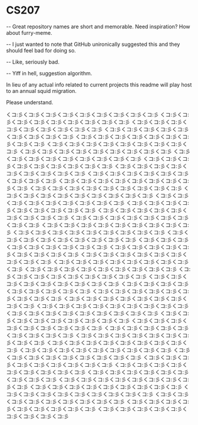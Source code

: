 # CS207
-- Great repository names are short and memorable. Need inspiration? How about furry-meme. 

-- I just wanted to note that GitHub unironically suggested this and they should feel bad for doing so.

-- Like, seriously bad.

-- Yiff in hell, suggestion algorithm.

In lieu of any actual info related to current projects this readme will play host to an annual squid migration.

Please understand.

くコ:彡くコ:彡くコ:彡くコ:彡くコ:彡くコ:彡くコ:彡くコ:彡くコ:彡
くコ:彡くコ:彡くコ:彡くコ:彡くコ:彡くコ:彡くコ:彡くコ:彡くコ:彡
くコ:彡くコ:彡くコ:彡くコ:彡くコ:彡くコ:彡くコ:彡くコ:彡くコ:彡
くコ:彡くコ:彡くコ:彡くコ:彡くコ:彡くコ:彡くコ:彡くコ:彡くコ:彡
くコ:彡くコ:彡くコ:彡くコ:彡くコ:彡くコ:彡くコ:彡くコ:彡くコ:彡
くコ:彡くコ:彡くコ:彡くコ:彡くコ:彡くコ:彡くコ:彡くコ:彡くコ:彡
くコ:彡くコ:彡くコ:彡くコ:彡くコ:彡くコ:彡くコ:彡くコ:彡くコ:彡
くコ:彡くコ:彡くコ:彡くコ:彡くコ:彡くコ:彡くコ:彡くコ:彡くコ:彡
くコ:彡くコ:彡くコ:彡くコ:彡くコ:彡くコ:彡くコ:彡くコ:彡くコ:彡
くコ:彡くコ:彡くコ:彡くコ:彡くコ:彡くコ:彡くコ:彡くコ:彡くコ:彡
くコ:彡くコ:彡くコ:彡くコ:彡くコ:彡くコ:彡くコ:彡くコ:彡くコ:彡
くコ:彡くコ:彡くコ:彡くコ:彡くコ:彡くコ:彡くコ:彡くコ:彡くコ:彡
くコ:彡くコ:彡くコ:彡くコ:彡くコ:彡くコ:彡くコ:彡くコ:彡くコ:彡
くコ:彡くコ:彡くコ:彡くコ:彡くコ:彡くコ:彡くコ:彡くコ:彡くコ:彡
くコ:彡くコ:彡くコ:彡くコ:彡くコ:彡くコ:彡くコ:彡くコ:彡くコ:彡
くコ:彡くコ:彡くコ:彡くコ:彡くコ:彡くコ:彡くコ:彡くコ:彡くコ:彡
くコ:彡くコ:彡くコ:彡くコ:彡くコ:彡くコ:彡くコ:彡くコ:彡くコ:彡
くコ:彡くコ:彡くコ:彡くコ:彡くコ:彡くコ:彡くコ:彡くコ:彡くコ:彡
くコ:彡くコ:彡くコ:彡くコ:彡くコ:彡くコ:彡くコ:彡くコ:彡くコ:彡
くコ:彡くコ:彡くコ:彡くコ:彡くコ:彡くコ:彡くコ:彡くコ:彡くコ:彡
くコ:彡くコ:彡くコ:彡くコ:彡くコ:彡くコ:彡くコ:彡くコ:彡くコ:彡
くコ:彡くコ:彡くコ:彡くコ:彡くコ:彡くコ:彡くコ:彡くコ:彡くコ:彡
くコ:彡くコ:彡くコ:彡くコ:彡くコ:彡くコ:彡くコ:彡くコ:彡くコ:彡
くコ:彡くコ:彡くコ:彡くコ:彡くコ:彡くコ:彡くコ:彡くコ:彡くコ:彡
くコ:彡くコ:彡くコ:彡くコ:彡くコ:彡くコ:彡くコ:彡くコ:彡くコ:彡
くコ:彡くコ:彡くコ:彡くコ:彡くコ:彡くコ:彡くコ:彡くコ:彡くコ:彡
くコ:彡くコ:彡くコ:彡くコ:彡くコ:彡くコ:彡くコ:彡くコ:彡くコ:彡
くコ:彡くコ:彡くコ:彡くコ:彡くコ:彡くコ:彡くコ:彡くコ:彡くコ:彡
くコ:彡くコ:彡くコ:彡くコ:彡くコ:彡くコ:彡くコ:彡くコ:彡くコ:彡
くコ:彡くコ:彡くコ:彡くコ:彡くコ:彡くコ:彡くコ:彡くコ:彡くコ:彡
くコ:彡くコ:彡くコ:彡くコ:彡くコ:彡くコ:彡くコ:彡くコ:彡くコ:彡
くコ:彡くコ:彡くコ:彡くコ:彡くコ:彡くコ:彡くコ:彡くコ:彡くコ:彡
くコ:彡くコ:彡くコ:彡くコ:彡くコ:彡くコ:彡くコ:彡くコ:彡くコ:彡
くコ:彡くコ:彡くコ:彡くコ:彡くコ:彡くコ:彡くコ:彡くコ:彡くコ:彡
くコ:彡くコ:彡くコ:彡くコ:彡くコ:彡くコ:彡くコ:彡くコ:彡くコ:彡
くコ:彡くコ:彡くコ:彡くコ:彡くコ:彡くコ:彡くコ:彡くコ:彡くコ:彡
くコ:彡くコ:彡くコ:彡くコ:彡くコ:彡くコ:彡くコ:彡くコ:彡くコ:彡
くコ:彡くコ:彡くコ:彡くコ:彡くコ:彡くコ:彡くコ:彡くコ:彡くコ:彡
くコ:彡くコ:彡くコ:彡くコ:彡くコ:彡くコ:彡くコ:彡くコ:彡くコ:彡
くコ:彡くコ:彡くコ:彡くコ:彡くコ:彡くコ:彡くコ:彡くコ:彡くコ:彡
くコ:彡くコ:彡くコ:彡くコ:彡くコ:彡くコ:彡くコ:彡くコ:彡くコ:彡
くコ:彡くコ:彡くコ:彡くコ:彡くコ:彡くコ:彡くコ:彡くコ:彡くコ:彡
くコ:彡くコ:彡くコ:彡くコ:彡くコ:彡くコ:彡くコ:彡くコ:彡くコ:彡
くコ:彡くコ:彡くコ:彡くコ:彡くコ:彡くコ:彡くコ:彡くコ:彡くコ:彡
くコ:彡くコ:彡くコ:彡くコ:彡くコ:彡くコ:彡くコ:彡くコ:彡くコ:彡
くコ:彡くコ:彡くコ:彡くコ:彡くコ:彡くコ:彡くコ:彡くコ:彡くコ:彡
くコ:彡くコ:彡くコ:彡くコ:彡くコ:彡くコ:彡くコ:彡くコ:彡くコ:彡
くコ:彡くコ:彡くコ:彡くコ:彡くコ:彡くコ:彡くコ:彡くコ:彡くコ:彡
くコ:彡くコ:彡くコ:彡くコ:彡くコ:彡くコ:彡くコ:彡くコ:彡くコ:彡
